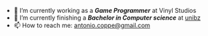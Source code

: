 - 🔭 I’m currently working as a ***Game Programmer*** at Vinyl Studios
- 🌱 I’m currently finishing a ***Bachelor in Computer science*** at [unibz](https://www.unibz.it)
- 📫 How to reach me: antonio.coppe@gmail.com
<!-- [![Top Langs](https://github-readme-stats.vercel.app/api/top-langs/?username=AntonioCoppe&layout=compact&hide=html)](https://github.com/AntonioCoppe) -->
